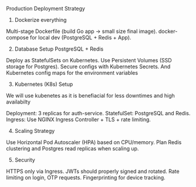 Production Deployment Strategy

1. Dockerize everything

Multi-stage Dockerfile (build Go app → small size final image).
docker-compose for local dev (PostgreSQL + Redis + App).


2. Database Setup PostgreSQL + Redis

Deploy as StatefulSets on Kubernetes.
Use Persistent Volumes (SSD storage for Postgres).
Secure configs with Kubernetes Secrets.
And Kubernetes config maps for the environment variables


3. Kubernetes (K8s) Setup

We will use kubenetes as it is benefiacial for less downtimes and high availabilty

Deployment: 3 replicas for auth-service.
StatefulSet: PostgreSQL and Redis.
Ingress: Use NGINX Ingress Controller + TLS + rate limiting.


4. Scaling Strategy

Use Horizontal Pod Autoscaler (HPA) based on CPU/memory.
Plan Redis clustering and Postgres read replicas when scaling up.


5. Security

HTTPS only via Ingress.
JWTs should properly signed and rotated.
Rate limiting on login, OTP requests.
Fingerprinting for device tracking.